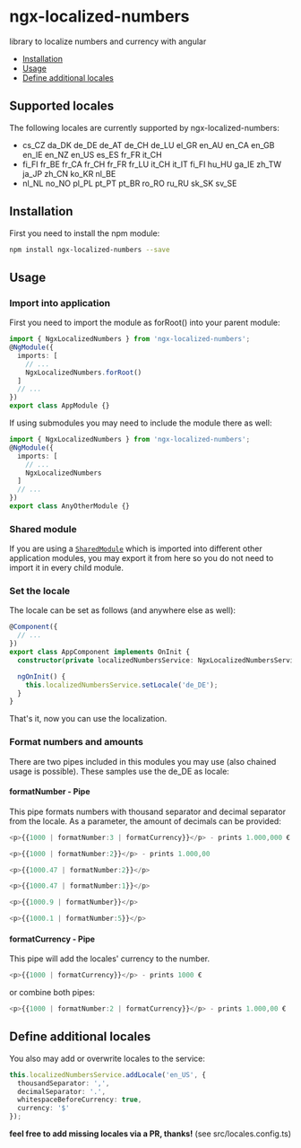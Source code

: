 # ngx-localized-numbers

library to localize numbers and currency with angular

- [Installation](#installation)
- [Usage](#usage)
- [Define additional locales](#define-additional-locales)

## Supported locales

The following locales are currently supported by ngx-localized-numbers:

- cs_CZ da_DK de_DE de_AT de_CH de_LU el_GR en_AU en_CA en_GB en_IE en_NZ en_US es_ES fr_FR it_CH
- fi_FI fr_BE fr_CA fr_CH fr_FR fr_LU it_CH it_IT fi_FI hu_HU ga_IE zh_TW ja_JP zh_CN ko_KR nl_BE
- nl_NL no_NO pl_PL pt_PT pt_BR ro_RO ru_RU sk_SK sv_SE

## Installation

First you need to install the npm module:

```sh
npm install ngx-localized-numbers --save
```

## Usage

### Import into application

First you need to import the module as forRoot() into your parent module:

```ts
import { NgxLocalizedNumbers } from 'ngx-localized-numbers';
@NgModule({
  imports: [
    // ...
    NgxLocalizedNumbers.forRoot()
  ]
  // ...
})
export class AppModule {}
```

If using submodules you may need to include the module there as well:

```ts
import { NgxLocalizedNumbers } from 'ngx-localized-numbers';
@NgModule({
  imports: [
    // ...
    NgxLocalizedNumbers
  ]
  // ...
})
export class AnyOtherModule {}
```

### Shared module

If you are using a [`SharedModule`](https://angular.io/docs/ts/latest/guide/ngmodule.html#!#shared-modules)
which is imported into different other application modules, you may export it from here so you do not need to import it in every child module.

### Set the locale

The locale can be set as follows (and anywhere else as well):

```ts
@Component({
  // ...
})
export class AppComponent implements OnInit {
  constructor(private localizedNumbersService: NgxLocalizedNumbersService) {}

  ngOnInit() {
    this.localizedNumbersService.setLocale('de_DE');
  }
}
```

That's it, now you can use the localization.

### Format numbers and amounts

There are two pipes included in this modules you may use (also chained usage is possible). These samples use the de_DE as locale:

#### formatNumber - Pipe

This pipe formats numbers with thousand separator and decimal separator from the locale. As a parameter, the amount of decimals can be provided:

```ts
<p>{{1000 | formatNumber:3 | formatCurrency}}</p> - prints 1.000,000 €

<p>{{1000 | formatNumber:2}}</p> - prints 1.000,00

<p>{{1000.47 | formatNumber:2}}</p>

<p>{{1000.47 | formatNumber:1}}</p>

<p>{{1000.9 | formatNumber}}</p>

<p>{{1000.1 | formatNumber:5}}</p>
```

#### formatCurrency - Pipe

This pipe will add the locales' currency to the number.

```ts
<p>{{1000 | formatCurrency}}</p> - prints 1000 €
```

or combine both pipes:

```ts
<p>{{1000 | formatNumber:2 | formatCurrency}}</p> - prints 1.000,00 €

```

## Define additional locales

You also may add or overwrite locales to the service:

```ts
this.localizedNumbersService.addLocale('en_US', {
  thousandSeparator: ',',
  decimalSeparator: '.',
  whitespaceBeforeCurrency: true,
  currency: '$'
});
```

**feel free to add missing locales via a PR, thanks!** (see src/locales.config.ts)
